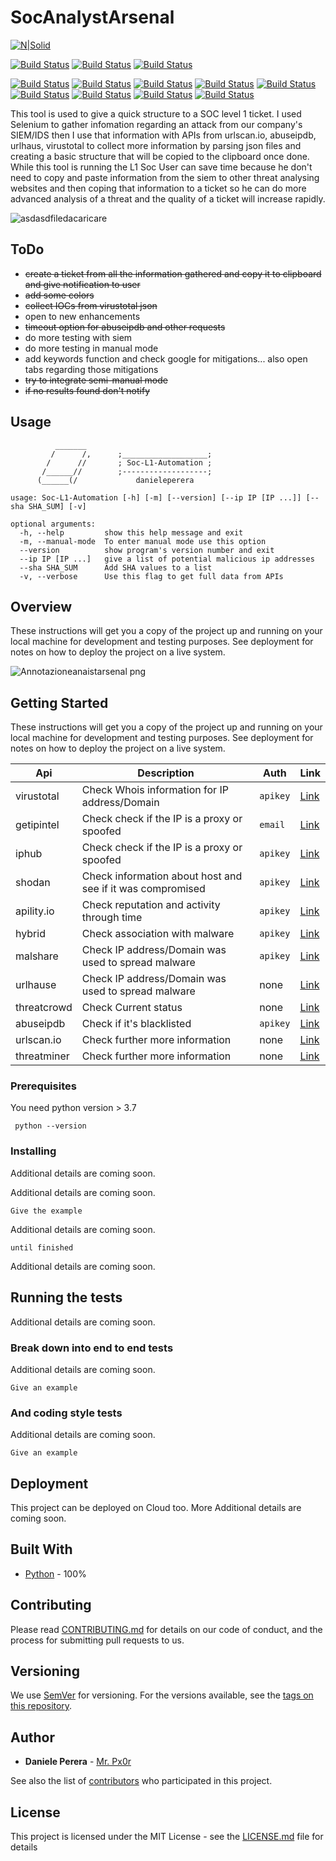 # SocAnalystArsenal

[![N|Solid](https://camo.githubusercontent.com/5392ad6fb7875a2520001270f08309896b6cb25d/687474703a2f2f466f7254686542616467652e636f6d2f696d616765732f6261646765732f6d6164652d776974682d707974686f6e2e737667)](https://www.python.org/)

[![Build Status](https://img.shields.io/badge/Version-v0.0.1-brightgreen.svg)](https://shields.io/) [![Build Status](https://img.shields.io/badge/Status-Building-red.svg)](https://shields.io/) [![Build Status](https://img.shields.io/badge/Platform-windows10-blue.svg)](https://shields.io/)

[![Build Status](https://img.shields.io/badge/API-urlscan.io-lightgrey.svg)](https://urlscan.io/) [![Build Status](https://img.shields.io/badge/API-abuseipdb-lightgrey.svg)](https://www.abuseipdb.com/) [![Build Status](https://img.shields.io/badge/API-urlhaus-lightgrey.svg)](https://urlhaus.abuse.ch/) [![Build Status](https://img.shields.io/badge/API-shodan-lightgrey.svg)](https://www.virustotal.com/gui/home/upload) [![Build Status](https://img.shields.io/badge/API-apility.io-lightgrey.svg)](https://www.virustotal.com/gui/home/upload) [![Build Status](https://img.shields.io/badge/API-hybrid-lightgrey.svg)](https://www.virustotal.com/gui/home/upload) [![Build Status](https://img.shields.io/badge/API-malshare-lightgrey.svg)](https://www.virustotal.com/gui/home/upload) [![Build Status](https://img.shields.io/badge/API-threatcrowd-lightgrey.svg)](https://www.virustotal.com/gui/home/upload) [![Build Status](https://img.shields.io/badge/API-threatminer-lightgrey.svg)](https://www.virustotal.com/gui/home/upload)


This tool is used to give a quick structure to a SOC level 1 ticket. I used Selenium to gather infomation regarding an attack from our company's SIEM/IDS then I use that information with APIs from urlscan.io, abuseipdb, urlhaus, virustotal to collect more information by parsing json files and creating a basic structure that will be copied to the clipboard once done. While this tool is running the L1 Soc User can save time because he don't need to copy and paste information from the siem to other threat analysing websites and then coping that information to a ticket so he can do more advanced analysis of a threat and the quality of a ticket will increase rapidly.
  
![asdasdfiledacaricare](https://user-images.githubusercontent.com/45230107/55170057-2decdf80-5176-11e9-889c-a4f67fdb49f8.gif)


## ToDo
  - ~~create a ticket from all the information gathered and copy it to clipboard and give notification to user~~
  - ~~add some colors~~
  - ~~collect IOCs from virustotal json~~
  - open to new enhancements
  - ~~timeout option for abuseipdb and other requests~~
  - do more testing with siem
  - do more testing in manual mode
  - add keywords function and check google for mitigations... also open tabs regarding those mitigations
  - ~~try to integrate semi-manual mode~~
  - ~~if no results found don't notify~~

## Usage
```
          _______
         /      /,      ;___________________;
        /      //       ; Soc-L1-Automation ;
       /______//        ;-------------------;
      (______(/             danieleperera
      
usage: Soc-L1-Automation [-h] [-m] [--version] [--ip IP [IP ...]] [--sha SHA_SUM] [-v]

optional arguments:
  -h, --help         show this help message and exit
  -m, --manual-mode  To enter manual mode use this option
  --version          show program's version number and exit
  --ip IP [IP ...]   give a list of potential malicious ip addresses
  --sha SHA_SUM      Add SHA values to a list
  -v, --verbose      Use this flag to get full data from APIs
```
## Overview

These instructions will get you a copy of the project up and running on your local machine for development and testing purposes. See deployment for notes on how to deploy the project on a live system.

![Annotazioneanaistarsenal png](https://user-images.githubusercontent.com/45230107/56796380-b791da80-6812-11e9-9618-e8818df9ea99.jpg)


## Getting Started

These instructions will get you a copy of the project up and running on your local machine for development and testing purposes. See deployment for notes on how to deploy the project on a live system.

| Api         | Description                                                | Auth    | Link    |
|-------------|------------------------------------------------------------|---------|---------|
| virustotal  | Check Whois information for IP address/Domain              | `apikey`|[Link](https://www.virustotal.com/gui/sign-in)|
| getipintel  | Check check if the IP is a proxy or spoofed                | `email` |[Link](https://github.com/danieleperera)|
| iphub       | Check check if the IP is a proxy or spoofed                | `apikey`|[Link](https://github.com/danieleperera)|
| shodan      | Check information about host and see if it was compromised | `apikey`|[Link](https://github.com/danieleperera)|
| apility.io  | Check reputation and activity through time                 | `apikey`|[Link](https://github.com/danieleperera)|
| hybrid      | Check association with malware                             | `apikey`|[Link](https://github.com/danieleperera)|
| malshare    | Check IP address/Domain was used to spread malware         | `apikey`|[Link](https://github.com/danieleperera)|
| urlhause    | Check IP address/Domain was used to spread malware         | none    |[Link](https://github.com/danieleperera)|
| threatcrowd | Check Current status                                       | none    |[Link](https://github.com/danieleperera)|
| abuseipdb   | Check if it's blacklisted                                  | `apikey`|[Link](https://github.com/danieleperera)|
| urlscan.io  | Check further more information                             | none    |[Link](https://github.com/danieleperera)|
| threatminer | Check further more information                             | none    |[Link](https://github.com/danieleperera)|

### Prerequisites

You need python version > 3.7

```
 python --version
```

### Installing

Additional details are coming soon.

Additional details are coming soon.

```
Give the example
```

Additional details are coming soon.

```
until finished
```

Additional details are coming soon.

## Running the tests

Additional details are coming soon.

### Break down into end to end tests

Additional details are coming soon.

```
Give an example
```

### And coding style tests

Additional details are coming soon.

```
Give an example
```

## Deployment

This project can be deployed on Cloud too. More Additional details are coming soon.

## Built With

* [Python](https://www.python.org/) - 100%

## Contributing

Please read [CONTRIBUTING.md](https://gist.github.com/) for details on our code of conduct, and the process for submitting pull requests to us.

## Versioning

We use [SemVer](http://semver.org/) for versioning. For the versions available, see the [tags on this repository](https://github.com/danieleperera/SocAnalystArsenal/tags). 

## Author

* **Daniele Perera** - [Mr. Px0r](https://github.com/danieleperera)

See also the list of [contributors](https://github.com/danieleperera/SocAnalystArsenal/graphs/contributors) who participated in this project.

## License

This project is licensed under the MIT License - see the [LICENSE.md](LICENSE.md) file for details







